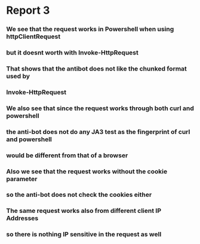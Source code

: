 # Report 3

### We see that the request works in Powershell when using httpClientRequest
### but it doesnt worth with Invoke-HttpRequest

### That shows that the antibot does not like the chunked format used by 
### Invoke-HttpRequest

### We also see that since the request works through both curl and powershell
### the anti-bot does not do any JA3 test as the fingerprint of curl and powershell
### would be different from that of a browser

### Also we see that the request works without the cookie parameter
### so the anti-bot does not check the cookies either

### The same request works also from different client IP Addresses
### so there is nothing IP sensitive in the request as well